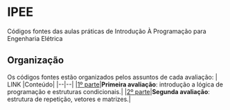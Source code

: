 # IPEE
Códigos fontes das aulas práticas de Introdução À Programação para Engenharia Elétrica

## Organização
Os códigos fontes estão organizados pelos assuntos de cada avaliação:
| LINK |Conteúdo|
|--|--|
|[1º parte](https://github.com/StelmoNetto/IPEE/blob/main/1%C2%BA%20assunto/README.md "README.md")|**Primeira avaliação**: introdução a lógica de programação e estruturas condicionais.|
|[2º parte](https://github.com/StelmoNetto/IPEE/blob/main/2%C2%BA%20assunto/README.md "README.md")|**Segunda avaliação**: estrutura de repetição, vetores e matrizes.|